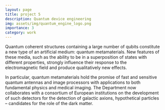```yaml
---
layout: page
title: project 5
description: Quantum device engineering
img: assets/img/quantum_engine_logo.png
importance: 3
category: work
---
```


Quantum coherent structures containing a large number of qubits constitute a new type of an artificial medium: quantum metamaterials. New features of these media, such as the ability to be in a superposition of states with different properties, strongly influence their response to the electromagnetic field and produce qualitatively new effects.

In particular, quantum metamaterials hold the promise of fast and sensitive quantum antennas and image processors with applications to both fundamental physics and medical imaging. The Department now collaborates with a consortium of European institutions on the development of such detectors for the detection of galactic axions, hypothetical particles – candidates for the role of the dark matter.